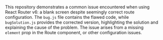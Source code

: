 This repository demonstrates a common issue encountered when using React Router v6: a blank screen despite seemingly correct route configuration. The `bug.js` file contains the flawed code, while `bugSolution.js` provides the corrected version, highlighting the solution and explaining the cause of the problem.  The issue arises from a missing `element` prop in the Route component, or other configuration issues.
